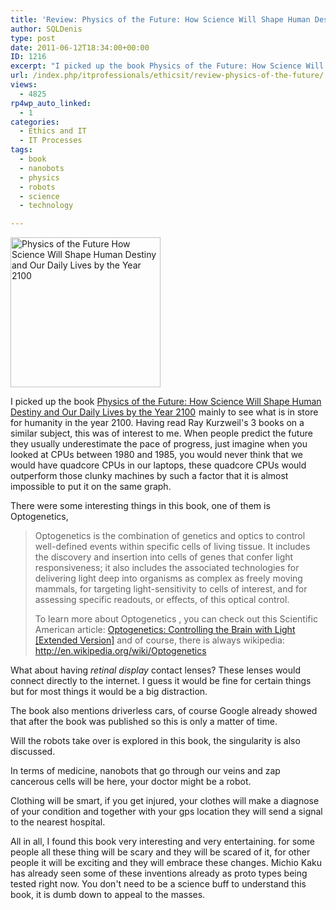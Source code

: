 ```yaml
---
title: 'Review: Physics of the Future: How Science Will Shape Human Destiny and Our Daily Lives by the Year 2100 by Michio Kaku'
author: SQLDenis
type: post
date: 2011-06-12T18:34:00+00:00
ID: 1216
excerpt: "I picked up the book Physics of the Future: How Science Will Shape Human Destiny and Our Daily Lives by the Year 2100 mainly to see what is in store for humanity in the year 2100. Having read Ray Kurzweil's 3 books on a similar subject, this was of inte&hellip;"
url: /index.php/itprofessionals/ethicsit/review-physics-of-the-future/
views:
  - 4825
rp4wp_auto_linked:
  - 1
categories:
  - Ethics and IT
  - IT Processes
tags:
  - book
  - nanobots
  - physics
  - robots
  - science
  - technology

---
```

[<img src="http://farm6.static.flickr.com/5197/5825886374_e89ee3e4bc_m.jpg" width="240" height="240" alt="Physics of the Future How Science Will Shape Human Destiny and Our Daily Lives by the Year 2100" />][1]
  
I picked up the book [Physics of the Future: How Science Will Shape Human Destiny and Our Daily Lives by the Year 2100][2] <img src="http://www.assoc-amazon.com/e/ir?t=&l=as2&o=1&a=0385530803&camp=217153&creative=399349" width="1" height="1" border="0" alt="" style="border:none !important; margin:0px !important;" />mainly to see what is in store for humanity in the year 2100. Having read Ray Kurzweil's 3 books on a similar subject, this was of interest to me. When people predict the future they usually underestimate the pace of progress, just imagine when you looked at CPUs between 1980 and 1985, you would never think that we would have quadcore CPUs in our laptops, these quadcore CPUs would outperform those clunky machines by such a factor that it is almost impossible to put it on the same graph.

There were some interesting things in this book, one of them is Optogenetics,
  


> Optogenetics is the combination of genetics and optics to control well-defined events within specific cells of living tissue. It includes the discovery and insertion into cells of genes that confer light responsiveness; it also includes the associated technologies for delivering light deep into organisms as complex as freely moving mammals, for targeting light-sensitivity to cells of interest, and for assessing specific readouts, or effects, of this optical control.</p>
To learn more about Optogenetics , you can check out this Scientific American article: [Optogenetics: Controlling the Brain with Light [Extended Version]][3] and of course, there is always wikipedia: http://en.wikipedia.org/wiki/Optogenetics

What about having _retinal display_ contact lenses? These lenses would connect directly to the internet. I guess it would be fine for certain things but for most things it would be a big distraction.

The book also mentions driverless cars, of course Google already showed that after the book was published so this is only a matter of time.

Will the robots take over is explored in this book, the singularity is also discussed.

In terms of medicine, nanobots that go through our veins and zap cancerous cells will be here, your doctor might be a robot.

Clothing will be smart, if you get injured, your clothes will make a diagnose of your condition and together with your gps location they will send a signal to the nearest hospital.

All in all, I found this book very interesting and very entertaining. for some people all these thing will be scary and they will be scared of it, for other people it will be exciting and they will embrace these changes. Michio Kaku has already seen some of these inventions already as proto types being tested right now. You don't need to be a science buff to understand this book, it is dumb down to appeal to the masses.

 [1]: http://www.flickr.com/photos/denisgobo/5825886374/ "Physics of the Future How Science Will Shape Human Destiny and Our Daily Lives by the Year 2100 by Denis Gobo, on Flickr"
 [2]: http://www.amazon.com/gp/product/0385530803/ref=as_li_ss_tl?ie=UTF8&tag=sql08-20&linkCode=as2&camp=217153&creative=399349&creativeASIN=0385530803
 [3]: http://www.scientificamerican.com/article.cfm?id=optogenetics-controlling